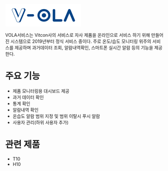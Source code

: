 ![logo](./img/logo.png)

VOLA서비스는 Vitcon사의 서비스로 자사 제품을 온라인으로 서비스 하기 위해 만들어진 시스템으로 2019년부터 정식 서비스 중이다.
주로 온도/습도 모니터링 위주의 서비스를 제공하며 과거데이터 조회, 알람내역확인, 스마트폰 실시간 알람 등의 기능을 제공한다.

# 주요 기능
+ 제품 모니터링용 대시보드 제공
+ 과거 데이터 확인
+ 통계 확인
+ 알람내역 확인
+ 온습도 알람 범위 지정 및 범위 이탈시 푸시 알람
+ 사용자 관리(하위 사용자 추가)

# 관련 제품
+ T10
+ H10
